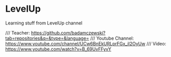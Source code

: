 # LevelUp
 Learning stuff from LevelUp channel
 
/// Teacher: https://github.com/badamczewski?tab=repositories&q=&type=&language=
/// Youtube Channel: https://www.youtube.com/channel/UCw6BnEkURLprFGx_il2OyUw
/// Video: https://www.youtube.com/watch?v=B_69UvFFyvY
